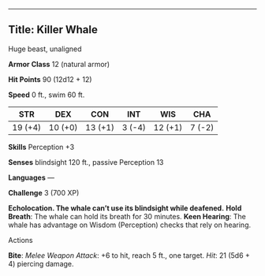 -------------------------
Title: Killer Whale
-------------------------


Huge beast, unaligned

**Armor Class** 12 (natural armor)

**Hit Points** 90 (12d12 + 12)

**Speed** 0 ft., swim 60 ft.

| STR    | DEX     | CON     | INT     | WIS     | CHA
|---------| -------- |--------- |--------- |---------| --------
| 19 (+4)   | 10 (+0)   | 13 (+1)   | 3 (-4)   | 12 (+1)   | 7 (-2)

**Skills** Perception +3

**Senses** blindsight 120 ft., passive Perception 13

**Languages** —

**Challenge** 3 (700 XP)


**Echolocation. The whale can’t use its blindsight while deafened.**
**Hold Breath**: The whale can hold its breath for 30 minutes.
**Keen Hearing**: The whale has advantage on Wisdom (Perception)
checks that rely on hearing.


Actions

**Bite**: *Melee Weapon Attack*: +6 to hit, reach 5 ft., one target.
*Hit*: 21 (5d6 + 4) piercing damage.

